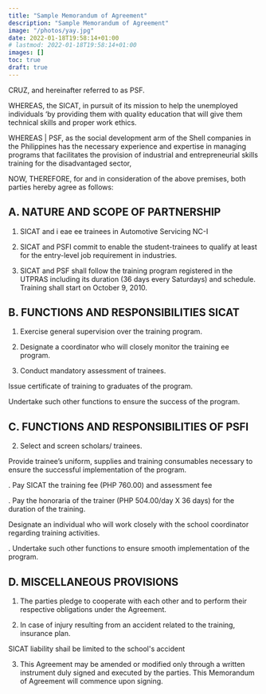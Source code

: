 ```yaml
---
title: "Sample Memorandum of Agreement"
description: "Sample Memorandum of Agreement"
image: "/photos/yay.jpg"
date: 2022-01-18T19:58:14+01:00
# lastmod: 2022-01-18T19:58:14+01:00
images: []  
toc: true
draft: true
---
```



CRUZ, and hereinafter referred to as PSF.

WHEREAS, the SICAT, in pursuit of its mission to help the unemployed individuals ‘by providing them with quality education that will give them technical skills and proper work ethics.

WHEREAS | PSF, as the social development arm of the Shell companies in the Philippines has the necessary experience and expertise in managing programs that facilitates the provision of industrial and entrepreneurial skills training for the disadvantaged sector,

NOW, THEREFORE, for and in consideration of the above premises, both parties hereby agree as follows:

## A. NATURE AND SCOPE OF PARTNERSHIP

1. SICAT and i eae ee trainees in Automotive Servicing NC-I

2. SICAT and PSFI commit to enable the student-trainees to qualify at least for the entry-level job requirement in industries.

3. SICAT and PSF shall follow the training program registered in the UTPRAS including its duration (36 days every Saturdays) and schedule. Training shall start on October 9, 2010.


## B. FUNCTIONS AND RESPONSIBILITIES SICAT

1. Exercise general supervision over the training program.

2. Designate a coordinator who will closely monitor the training ee program.

4. Conduct mandatory assessment of trainees.

Issue certificate of training to graduates of the program.

Undertake such other functions to ensure the success of the program.


## C. FUNCTIONS AND RESPONSIBILITIES OF PSFI

2. Select and screen scholars/ trainees.

Provide trainee’s uniform, supplies and training consumables
necessary to ensure the successful implementation of the program.

. Pay SICAT the training fee (PHP 760.00) and assessment fee

. Pay the honoraria of the trainer (PHP 504.00/day X 36 days) for the duration of the training.

Designate an individual who will work closely with the school coordinator regarding training activities.

. Undertake such other functions to ensure smooth implementation of the program.


## D. MISCELLANEOUS PROVISIONS

1. The parties pledge to cooperate with each other and to perform their respective obligations under the Agreement.

2. In case of injury resulting from an accident related to the training, insurance plan.

SICAT liability shail be limited to the school's accident

3. This Agreement may be amended or modified only through a written instrument duly signed and executed by the parties. This Memorandum of Agreement will commence upon signing. 
